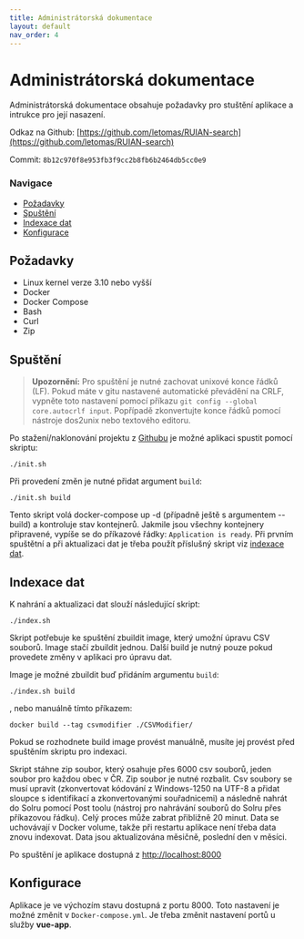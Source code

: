 ```yaml
---
title: Administrátorská dokumentace
layout: default
nav_order: 4
---
```


# Administrátorská dokumentace
Administrátorská dokumentace obsahuje požadavky pro stuštění aplikace a intrukce pro její nasazení.

Odkaz na Github: [https://github.com/letomas/RUIAN-search](https://github.com/letomas/RUIAN-search)

Commit: `8b12c970f8e953fb3f9cc2b8fb6b2464db5cc0e9`

### Navigace
  - [Požadavky](#po%c5%beadavky)
  - [Spuštění](#spu%c5%a1t%c4%9bn%c3%ad)
  - [Indexace dat](#indexace-dat)
  - [Konfigurace](#konfigurace)

## Požadavky
- Linux kernel verze 3.10 nebo vyšší
- Docker
- Docker Compose
- Bash
- Curl
- Zip

## Spuštění
>**Upozornění:** Pro spuštění je nutné zachovat unixové konce řádků (LF). Pokud máte v gitu nastavené automatické převádění na CRLF, vypněte toto nastavení pomocí příkazu `git config --global core.autocrlf input`. Popřípadě zkonvertujte konce řádků pomocí nástroje dos2unix nebo textového editoru.

Po stažení/naklonování projektu z [Githubu](https://github.com/letomas/RUIAN-search) je možné aplikaci spustit pomocí skriptu:
```
./init.sh
```
Při provedení změn je nutné přidat argument `build`:
```
./init.sh build
```
Tento skript volá docker-compose up -d (případně ještě s argumentem --build) a kontroluje stav kontejnerů. Jakmile jsou všechny kontejnery připravené, vypíše se do příkazové řádky: `Application is ready`. Při prvním spuštětní a při aktualizaci dat je třeba použít příslušný skript viz [indexace dat](#indexace-dat).


## Indexace dat
K nahrání a aktualizaci dat slouží následující skript:
```
./index.sh
```
Skript potřebuje ke spuštění zbuildit image, který umožní úpravu CSV souborů. Image stačí zbuildit jednou. Další build je nutný pouze pokud provedete změny v aplikaci pro úpravu dat.

 Image je možné zbuildit buď přidáním argumentu `build`:
```
./index.sh build
```
, nebo manuálně tímto příkazem:
```
docker build --tag csvmodifier ./CSVModifier/
```
Pokud se rozhodnete build image provést manuálně, musíte jej provést před spuštěním skriptu pro indexaci.

Skript stáhne zip soubor, který osahuje přes 6000 csv souborů, jeden soubor pro každou obec v ČR. Zip soubor je nutné rozbalit. Csv soubory se musí upravit (zkonvertovat kódování z Windows-1250 na UTF-8 a přidat sloupce s identifikací a zkonvertovanými souřadnicemi) a následně nahrát do Solru pomocí Post toolu (nástroj pro nahrávání souborů do Solru přes příkazovou řádku). Celý proces může zabrat přibližně 20 minut. Data se uchovávají v Docker volume, takže při restartu aplikace není třeba data znovu indexovat. Data jsou aktualizována měsičně, poslední den v měsíci.

Po spuštění je aplikace dostupná z [http://localhost:8000](http://localhost:8000)

## Konfigurace
Aplikace je ve výchozím stavu dostupná z portu 8000. Toto nastavení je možné změnit v `Docker-compose.yml`. Je třeba změnit nastavení portů u služby **vue-app**.